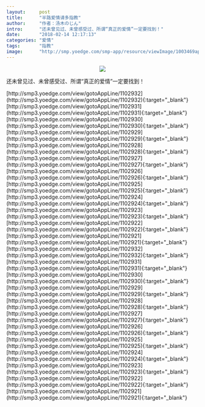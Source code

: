 ```yaml
---
layout:     post
title:      "半路爱情请多指教"
author:     "作者：汤木のじん"
intro:      "还未曾见过、未曾感受过、所谓“真正的爱情”一定要找到！"
date:       "2018-02-14 12:17:13"
categories: "爱情"
tags:       "指教"
image:      "http://smp.yoedge.com/smp-app/resource/viewImage/1003469appline.png"
---
```

<div style="text-align: center">
<p><img src="http://smp.yoedge.com/smp-app/resource/viewImage/1003469appline.png"/></p>
</div>
<p class="post-meta">
<span>还未曾见过、未曾感受过、所谓“真正的爱情”一定要找到！</span>
</p>
[http://smp3.yoedge.com/view/gotoAppLine/1102932](http://smp3.yoedge.com/view/gotoAppLine/1102932){:target="_blank"}
[http://smp3.yoedge.com/view/gotoAppLine/1102931](http://smp3.yoedge.com/view/gotoAppLine/1102931){:target="_blank"}
[http://smp3.yoedge.com/view/gotoAppLine/1102930](http://smp3.yoedge.com/view/gotoAppLine/1102930){:target="_blank"}
[http://smp3.yoedge.com/view/gotoAppLine/1102929](http://smp3.yoedge.com/view/gotoAppLine/1102929){:target="_blank"}
[http://smp3.yoedge.com/view/gotoAppLine/1102928](http://smp3.yoedge.com/view/gotoAppLine/1102928){:target="_blank"}
[http://smp3.yoedge.com/view/gotoAppLine/1102927](http://smp3.yoedge.com/view/gotoAppLine/1102927){:target="_blank"}
[http://smp3.yoedge.com/view/gotoAppLine/1102926](http://smp3.yoedge.com/view/gotoAppLine/1102926){:target="_blank"}
[http://smp3.yoedge.com/view/gotoAppLine/1102925](http://smp3.yoedge.com/view/gotoAppLine/1102925){:target="_blank"}
[http://smp3.yoedge.com/view/gotoAppLine/1102924](http://smp3.yoedge.com/view/gotoAppLine/1102924){:target="_blank"}
[http://smp3.yoedge.com/view/gotoAppLine/1102923](http://smp3.yoedge.com/view/gotoAppLine/1102923){:target="_blank"}
[http://smp3.yoedge.com/view/gotoAppLine/1102922](http://smp3.yoedge.com/view/gotoAppLine/1102922){:target="_blank"}
[http://smp3.yoedge.com/view/gotoAppLine/1102921](http://smp3.yoedge.com/view/gotoAppLine/1102921){:target="_blank"}
[http://smp3.yoedge.com/view/gotoAppLine/1102932](http://smp3.yoedge.com/view/gotoAppLine/1102932){:target="_blank"}
[http://smp3.yoedge.com/view/gotoAppLine/1102931](http://smp3.yoedge.com/view/gotoAppLine/1102931){:target="_blank"}
[http://smp3.yoedge.com/view/gotoAppLine/1102930](http://smp3.yoedge.com/view/gotoAppLine/1102930){:target="_blank"}
[http://smp3.yoedge.com/view/gotoAppLine/1102929](http://smp3.yoedge.com/view/gotoAppLine/1102929){:target="_blank"}
[http://smp3.yoedge.com/view/gotoAppLine/1102928](http://smp3.yoedge.com/view/gotoAppLine/1102928){:target="_blank"}
[http://smp3.yoedge.com/view/gotoAppLine/1102927](http://smp3.yoedge.com/view/gotoAppLine/1102927){:target="_blank"}
[http://smp3.yoedge.com/view/gotoAppLine/1102926](http://smp3.yoedge.com/view/gotoAppLine/1102926){:target="_blank"}
[http://smp3.yoedge.com/view/gotoAppLine/1102925](http://smp3.yoedge.com/view/gotoAppLine/1102925){:target="_blank"}
[http://smp3.yoedge.com/view/gotoAppLine/1102924](http://smp3.yoedge.com/view/gotoAppLine/1102924){:target="_blank"}
[http://smp3.yoedge.com/view/gotoAppLine/1102923](http://smp3.yoedge.com/view/gotoAppLine/1102923){:target="_blank"}
[http://smp3.yoedge.com/view/gotoAppLine/1102922](http://smp3.yoedge.com/view/gotoAppLine/1102922){:target="_blank"}
[http://smp3.yoedge.com/view/gotoAppLine/1102921](http://smp3.yoedge.com/view/gotoAppLine/1102921){:target="_blank"}


